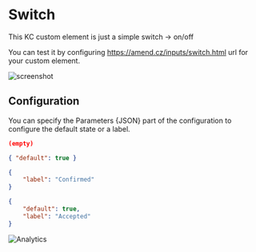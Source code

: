 # Switch

This KC custom element is just a simple switch -> on/off

You can test it by configuring https://amend.cz/inputs/switch.html url for your custom element.

![screenshot](https://amend.cz/inputs/switch.png)

## Configuration

You can specify the Parameters {JSON} part of the configuration to configure the default state or a label.

```json
(empty)
```

```json
{ "default": true }
```

```json
{
    "label": "Confirmed"
}
```

```json
{
    "default": true,
    "label": "Accepted"
}
```
![Analytics](https://kentico-ga-beacon.azurewebsites.net/api/UA-69014260-4/Kentico/kontent-custom-element-samples/Switch?pixel)
